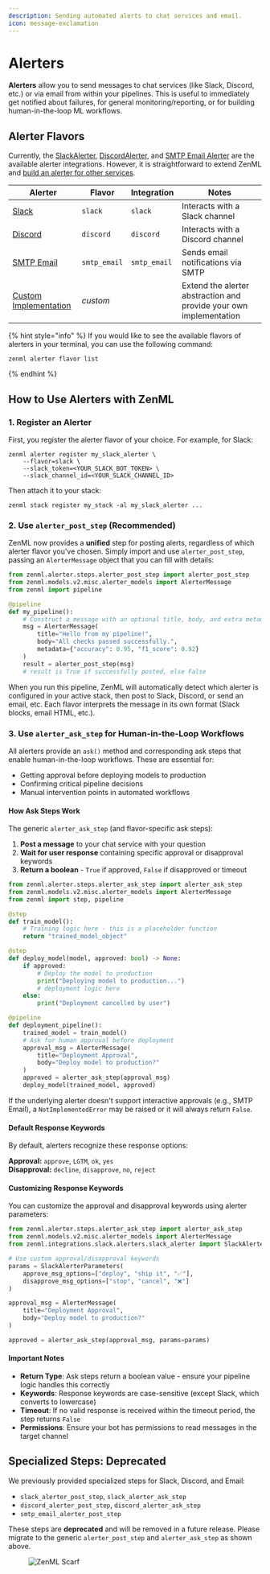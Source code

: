 ```yaml
---
description: Sending automated alerts to chat services and email.
icon: message-exclamation
---
```


# Alerters

**Alerters** allow you to send messages to chat services (like Slack, Discord, etc.) or via email from within your
pipelines. This is useful to immediately get notified about failures, for general monitoring/reporting, or
for building human-in-the-loop ML workflows.

## Alerter Flavors

Currently, the [SlackAlerter](slack.md), [DiscordAlerter](discord.md), and [SMTP Email Alerter](smtp_email.md) are the available alerter integrations. However, it is straightforward to extend ZenML and [build an alerter for other services](custom.md).

| Alerter                            | Flavor        | Integration   | Notes                                                              |
|------------------------------------|---------------|---------------|--------------------------------------------------------------------|
| [Slack](slack.md)                  | `slack`       | `slack`       | Interacts with a Slack channel                                     |
| [Discord](discord.md)              | `discord`     | `discord`     | Interacts with a Discord channel                                   |
| [SMTP Email](smtp_email.md)        | `smtp_email`  | `smtp_email`  | Sends email notifications via SMTP                                 |
| [Custom Implementation](custom.md) | _custom_      |               | Extend the alerter abstraction and provide your own implementation |

{% hint style="info" %}
If you would like to see the available flavors of alerters in your terminal, you can use the following command:

```shell
zenml alerter flavor list
```
{% endhint %}

## How to Use Alerters with ZenML

### 1. Register an Alerter

First, you register the alerter flavor of your choice. For example, for Slack:

```shell
zenml alerter register my_slack_alerter \
    --flavor=slack \
    --slack_token=<YOUR_SLACK_BOT_TOKEN> \
    --slack_channel_id=<YOUR_SLACK_CHANNEL_ID>
```

Then attach it to your stack:

```shell
zenml stack register my_stack -al my_slack_alerter ...
```

### 2. Use `alerter_post_step` (Recommended)

ZenML now provides a **unified** step for posting alerts, regardless of which alerter flavor you've chosen. Simply import
and use `alerter_post_step`, passing an `AlerterMessage` object that you can fill with details:

```python
from zenml.alerter.steps.alerter_post_step import alerter_post_step
from zenml.models.v2.misc.alerter_models import AlerterMessage
from zenml import pipeline

@pipeline
def my_pipeline():
    # Construct a message with an optional title, body, and extra metadata
    msg = AlerterMessage(
        title="Hello from my pipeline!",
        body="All checks passed successfully.",
        metadata={"accuracy": 0.95, "f1_score": 0.92}
    )
    result = alerter_post_step(msg)
    # result is True if successfully posted, else False
```

When you run this pipeline, ZenML will automatically detect which alerter is configured in your active stack, then post
to Slack, Discord, or send an email, etc. Each flavor interprets the message in its own format (Slack blocks, email HTML, etc.).

### 3. Use `alerter_ask_step` for Human-in-the-Loop Workflows

All alerters provide an `ask()` method and corresponding ask steps that enable human-in-the-loop workflows. These are essential for:

- Getting approval before deploying models to production
- Confirming critical pipeline decisions  
- Manual intervention points in automated workflows

#### How Ask Steps Work

The generic `alerter_ask_step` (and flavor-specific ask steps):

1. **Post a message** to your chat service with your question
2. **Wait for user response** containing specific approval or disapproval keywords
3. **Return a boolean** - `True` if approved, `False` if disapproved or timeout

```python
from zenml.alerter.steps.alerter_ask_step import alerter_ask_step
from zenml.models.v2.misc.alerter_models import AlerterMessage
from zenml import step, pipeline

@step
def train_model():
    # Training logic here - this is a placeholder function
    return "trained_model_object"

@step
def deploy_model(model, approved: bool) -> None:
    if approved:
        # Deploy the model to production
        print("Deploying model to production...")
        # deployment logic here
    else:
        print("Deployment cancelled by user")

@pipeline
def deployment_pipeline():
    trained_model = train_model()
    # Ask for human approval before deployment
    approval_msg = AlerterMessage(
        title="Deployment Approval",
        body="Deploy model to production?"
    )
    approved = alerter_ask_step(approval_msg)
    deploy_model(trained_model, approved)
```

If the underlying alerter doesn't support interactive approvals (e.g., SMTP Email), a `NotImplementedError`
may be raised or it will always return `False`.

#### Default Response Keywords

By default, alerters recognize these response options:

**Approval:** `approve`, `LGTM`, `ok`, `yes`  
**Disapproval:** `decline`, `disapprove`, `no`, `reject`

#### Customizing Response Keywords

You can customize the approval and disapproval keywords using alerter parameters:

```python
from zenml.alerter.steps.alerter_ask_step import alerter_ask_step
from zenml.models.v2.misc.alerter_models import AlerterMessage
from zenml.integrations.slack.alerters.slack_alerter import SlackAlerterParameters

# Use custom approval/disapproval keywords
params = SlackAlerterParameters(
    approve_msg_options=["deploy", "ship it", "✅"],
    disapprove_msg_options=["stop", "cancel", "❌"]
)

approval_msg = AlerterMessage(
    title="Deployment Approval",
    body="Deploy model to production?"
)

approved = alerter_ask_step(approval_msg, params=params)
```

#### Important Notes

- **Return Type**: Ask steps return a boolean value - ensure your pipeline logic handles this correctly
- **Keywords**: Response keywords are case-sensitive (except Slack, which converts to lowercase)
- **Timeout**: If no valid response is received within the timeout period, the step returns `False`
- **Permissions**: Ensure your bot has permissions to read messages in the target channel

## Specialized Steps: Deprecated

We previously provided specialized steps for Slack, Discord, and Email:
- `slack_alerter_post_step`, `slack_alerter_ask_step`
- `discord_alerter_post_step`, `discord_alerter_ask_step`
- `smtp_email_alerter_post_step`

These steps are **deprecated** and will be removed in a future release. Please migrate to the generic
`alerter_post_step` and `alerter_ask_step` as shown above.

<!-- For scarf -->
<figure><img alt="ZenML Scarf" referrerpolicy="no-referrer-when-downgrade" src="https://static.scarf.sh/a.png?x-pxid=f0b4f458-0a54-4fcd-aa95-d5ee424815bc" /></figure>